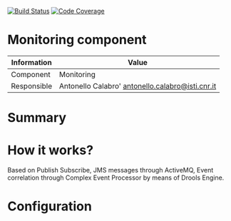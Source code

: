 [![Build Status](https://travis-ci.org/acalabro/glimpse.svg?branch=master)](https://travis-ci.org/acalabro/glimpse) [![Code Coverage](https://codecov.io/gh/acalabro/glimpse/branch/master/graph/badge.svg)](https://codecov.io/gh/acalabro/glimpse)

Monitoring component
====================

Information   | Value
------------- | --------
Component     | Monitoring
Responsible   | Antonello Calabro' <antonello.calabro@isti.cnr.it>

# Summary

# How it works?
Based on Publish Subscribe, JMS messages through ActiveMQ, Event correlation
through Complex Event Processor by means of Drools Engine.

# Configuration
